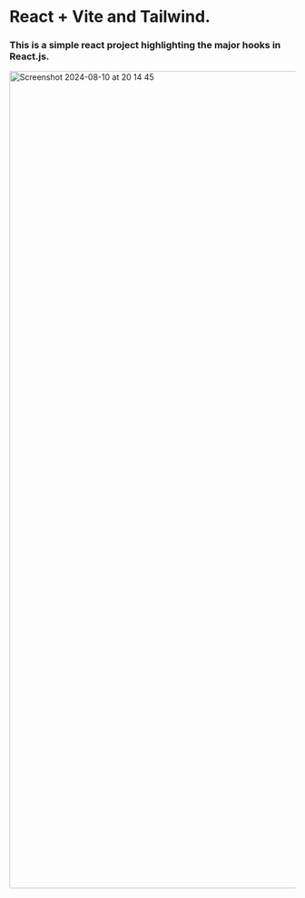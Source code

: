 # React + Vite and Tailwind.

### This is a simple react project highlighting the major hooks in React.js.


<img width="1440" alt="Screenshot 2024-08-10 at 20 14 45" src="https://github.com/user-attachments/assets/96418c42-8424-4753-8bd9-5b112640e0fc">

